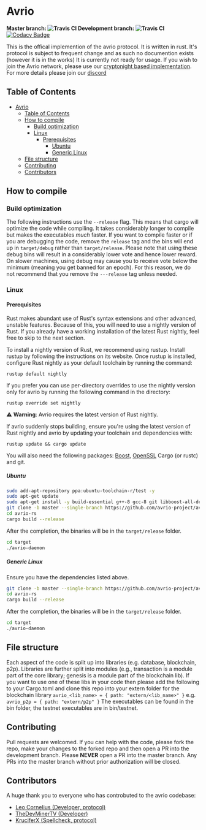 # Avrio
<b> Master branch: ![Travis CI](https://api.travis-ci.com/avrio-project/avrio-rs.svg?branch=master) Development branch: ![Travis CI](https://api.travis-ci.com/avrio-project/avrio-rs.svg?branch=development) </b>
[![Codacy Badge](https://app.codacy.com/project/badge/Grade/bc49fd1ca3a04c3cbc427074042293d2)](https://www.codacy.com/gh/avrio-project/avrio-rs/dashboard?utm_source=github.com&amp;utm_medium=referral&amp;utm_content=avrio-project/avrio-rs&amp;utm_campaign=Badge_Grade)

This is the offical implemention of the avrio protocol. It is written in rust. It's protocol is subject to frequent change and as such no documention exists (however it is in the works) It is currently not ready for usage. If you wish to join the Avrio network, please use our [cryptonight based implementation](https://github.com/avrio-project/avrio). For more details please join our [discord](https://discord.gg/4aGKGmm)

## Table of Contents
- [Avrio](#avrio)
  - [Table of Contents](#table-of-contents)
  - [How to compile](#how-to-compile)
    - [Build optimization](#build-optimization)
    - [Linux](#linux)
      - [Prerequisites](#prerequisites)
        - [Ubuntu](#ubuntu)
        - [Generic Linux](#generic-linux)
  - [File structure](#file-structure)
  - [Contributing](#contributing)
  - [Contributors](#contributors)
  
## How to compile

### Build optimization

The following instructions use the ```--release``` flag. This means that cargo will optimize the code while compiling. It takes considerably longer to compile but makes the executables *much* faster. If you want to compile faster or if you are debugging the code, remove the ```release``` tag and the bins will end up in ```target/debug``` rather than ```target/release```. Please note that using these debug bins will result in a considerably lower vote and hence lower reward. On slower machines, using debug may cause you to receive vote below the minimum (meaning you get banned for an epoch). For this reason, we do not recommend that you remove the ```---release``` tag unless needed.
### Linux

#### Prerequisites
Rust makes abundant use of Rust's syntax extensions and other advanced, unstable features. Because of this, you will need to use a nightly version of Rust. If you already have a working installation of the latest Rust nightly, feel free to skip to the next section.

To install a nightly version of Rust, we recommend using rustup. Install rustup by following the instructions on its website. Once rustup is installed, configure Rust nightly as your default toolchain by running the command:
```
rustup default nightly
```
If you prefer you can use per-directory overrides to use the nightly version only for avrio by running the following command in the directory:

```
rustup override set nightly
```

<span>&#9888;</span>  <b>Warning</b>: Avrio requires the latest version of Rust nightly.

If avrio suddenly stops building, ensure you're using the latest version of Rust nightly and avrio by updating your toolchain and dependencies with:
```
rustup update && cargo update
```
You will also need the following packages: [Boost](https://www.boost.org/), [OpenSSL](https://www.openssl.org/) Cargo (or rustc) and git.

##### Ubuntu

```bash
sudo add-apt-repository ppa:ubuntu-toolchain-r/test -y
sudo apt-get update
sudo apt-get install -y build-essential g++-8 gcc-8 git libboost-all-dev libssl1.0-dev cmake
git clone -b master --single-branch https://github.com/avrio-project/avrio-rs/
cd avrio-rs
cargo build --release
```

After the completion, the binaries will be in the `target/release` folder.

```bash
cd target
./avrio-daemon
```

##### Generic Linux

Ensure you have the dependencies listed above.


```bash
git clone -b master --single-branch https://github.com/avrio-project/avrio-rs/
cd avrio-rs
cargo build --release
```
After the completion, the binaries will be in the `target/release` folder.

```bash
cd target
./avrio-daemon
```

## File structure
Each aspect of the code is split up into libraries (e.g. database, blockchain, p2p). Libraries are further split into modules (e.g., transaction is a module part of the core library; genesis is a module part of the blockchain lib). If you want to use one of these libs in your code then please add the following to your Cargo.toml and clone this repo into your extern folder
for the blockchain library
```avrio_<lib_name> = { path: "extern/<lib_name>" }```
e.g. 
```avrio_p2p = { path: "extern/p2p" }```
The executables can be found in the bin folder, the testnet executables are in bin/testnet.

## Contributing
Pull requests are welcomed. If you can help with the code, please fork the repo, make your changes to the forked repo and then open a PR into the development branch. Please <b>NEVER</b> open a PR into the master branch. Any PRs into the master branch without prior authorization will be closed.

## Contributors
A huge thank you to everyone who has controbuted to the avrio codebase:
- [Leo Cornelius (Developer, protocol) ](https://github.com/LeoCornelius)
- [TheDevMinerTV (Developer) ](https://github.com/TheDevMinerTV)
- [KruciferX (Spellcheck, protocol)](https://github.com/kruciferx)